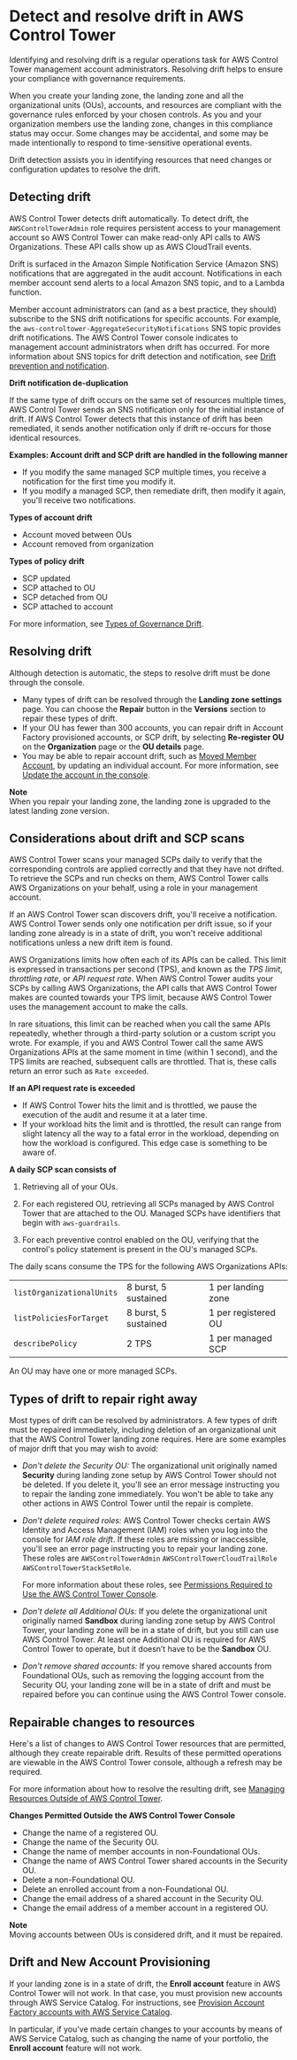 # Detect and resolve drift in AWS Control Tower<a name="drift"></a>

Identifying and resolving drift is a regular operations task for AWS Control Tower management account administrators\. Resolving drift helps to ensure your compliance with governance requirements\.

When you create your landing zone, the landing zone and all the organizational units \(OUs\), accounts, and resources are compliant with the governance rules enforced by your chosen controls\. As you and your organization members use the landing zone, changes in this compliance status may occur\. Some changes may be accidental, and some may be made intentionally to respond to time\-sensitive operational events\.

Drift detection assists you in identifying resources that need changes or configuration updates to resolve the drift\. 

## Detecting drift<a name="detecting-drift"></a>

AWS Control Tower detects drift automatically\. To detect drift, the `AWSControlTowerAdmin` role requires persistent access to your management account so AWS Control Tower can make read\-only API calls to AWS Organizations\. These API calls show up as AWS CloudTrail events\.

Drift is surfaced in the Amazon Simple Notification Service \(Amazon SNS\) notifications that are aggregated in the audit account\. Notifications in each member account send alerts to a local Amazon SNS topic, and to a Lambda function\.

Member account administrators can \(and as a best practice, they should\) subscribe to the SNS drift notifications for specific accounts\. For example, the `aws-controltower-AggregateSecurityNotifications` SNS topic provides drift notifications\. The AWS Control Tower console indicates to management account administrators when drift has occurred\. For more information about SNS topics for drift detection and notification, see [Drift prevention and notification](prevention-and-notification.md)\.

**Drift notification de\-duplication**

If the same type of drift occurs on the same set of resources multiple times, AWS Control Tower sends an SNS notification only for the initial instance of drift\. If AWS Control Tower detects that this instance of drift has been remediated, it sends another notification only if drift re\-occurs for those identical resources\.

**Examples: Account drift and SCP drift are handled in the following manner**
+ If you modify the same managed SCP multiple times, you receive a notification for the first time you modify it\.
+ If you modify a managed SCP, then remediate drift, then modify it again, you'll receive two notifications\.

**Types of account drift**
+ Account moved between OUs
+ Account removed from organization

**Types of policy drift**
+ SCP updated
+ SCP attached to OU
+ SCP detached from OU
+ SCP attached to account

For more information, see [Types of Governance Drift](governance-drift.md)\.

## Resolving drift<a name="resolving-drift"></a>

Although detection is automatic, the steps to resolve drift must be done through the console\.
+ Many types of drift can be resolved through the **Landing zone settings** page\. You can choose the **Repair** button in the **Versions** section to repair these types of drift\.
+ If your OU has fewer than 300 accounts, you can repair drift in Account Factory provisioned accounts, or SCP drift, by selecting **Re\-register OU** on the **Organization** page or the **OU details** page\.
+ You may be able to repair account drift, such as [Moved Member Account](governance-drift.md#drift-account-moved), by updating an individual account\. For more information, see [Update the account in the console](updating-account-factory-accounts.md#update-account-in-console)\.

**Note**  
When you repair your landing zone, the landing zone is upgraded to the latest landing zone version\.

## Considerations about drift and SCP scans<a name="scp-invariance-scans"></a>

 AWS Control Tower scans your managed SCPs daily to verify that the corresponding controls are applied correctly and that they have not drifted\. To retrieve the SCPs and run checks on them, AWS Control Tower calls AWS Organizations on your behalf, using a role in your management account\.

If an AWS Control Tower scan discovers drift, you'll receive a notification\. AWS Control Tower sends only one notification per drift issue, so if your landing zone already is in a state of drift, you won't receive additional notifications unless a new drift item is found\.

AWS Organizations limits how often each of its APIs can be called\. This limit is expressed in transactions per second \(TPS\), and known as the *TPS limit*, *throttling rate*, or *API request rate*\. When AWS Control Tower audits your SCPs by calling AWS Organizations, the API calls that AWS Control Tower makes are counted towards your TPS limit, because AWS Control Tower uses the management account to make the calls\.

In rare situations, this limit can be reached when you call the same APIs repeatedly, whether through a third\-party solution or a custom script you wrote\. For example, if you and AWS Control Tower call the same AWS Organizations APIs at the same moment in time \(within 1 second\), and the TPS limits are reached, subsequent calls are throttled\. That is, these calls return an error such as `Rate exceeded`\.

**If an API request rate is exceeded**
+ If AWS Control Tower hits the limit and is throttled, we pause the execution of the audit and resume it at a later time\.
+ If your workload hits the limit and is throttled, the result can range from slight latency all the way to a fatal error in the workload, depending on how the workload is configured\. This edge case is something to be aware of\.

**A daily SCP scan consists of**

1. Retrieving all of your OUs\.

1. For each registered OU, retrieving all SCPs managed by AWS Control Tower that are attached to the OU\. Managed SCPs have identifiers that begin with `aws-guardrails`\.

1. For each preventive control enabled on the OU, verifying that the control's policy statement is present in the OU's managed SCPs\.

The daily scans consume the TPS for the following AWS Organizations APIs:


|  |  |  | 
| --- |--- |--- |
| `listOrganizationalUnits` | 8 burst, 5 sustained | 1 per landing zone | 
| `listPoliciesForTarget` | 8 burst, 5 sustained | 1 per registered OU | 
| `describePolicy` | 2 TPS | 1 per managed SCP | 

An OU may have one or more managed SCPs\.

## Types of drift to repair right away<a name="types-of-drift"></a>

Most types of drift can be resolved by administrators\. A few types of drift must be repaired immediately, including deletion of an organizational unit that the AWS Control Tower landing zone requires\. Here are some examples of major drift that you may wish to avoid:
+ *Don't delete the Security OU:* The organizational unit originally named **Security** during landing zone setup by AWS Control Tower should not be deleted\. If you delete it, you'll see an error message instructing you to repair the landing zone immediately\. You won't be able to take any other actions in AWS Control Tower until the repair is complete\.
+ *Don't delete required roles:* AWS Control Tower checks certain AWS Identity and Access Management \(IAM\) roles when you log into the console for *IAM role drift*\. If these roles are missing or inaccessible, you'll see an error page instructing you to repair your landing zone\. These roles are `AWSControlTowerAdmin` `AWSControlTowerCloudTrailRole` `AWSControlTowerStackSetRole`\.

  For more information about these roles, see [Permissions Required to Use the AWS Control Tower Console](access-control-managing-permissions.md#additional-console-required-permissions)\.
+ *Don't delete all Additional OUs:* If you delete the organizational unit originally named **Sandbox** during landing zone setup by AWS Control Tower, your landing zone will be in a state of drift, but you still can use AWS Control Tower\. At least one Additional OU is required for AWS Control Tower to operate, but it doesn’t have to be the **Sandbox** OU\.
+ *Don't remove shared accounts:* If you remove shared accounts from Foundational OUs, such as removing the logging account from the Security OU, your landing zone will be in a state of drift and must be repaired before you can continue using the AWS Control Tower console\.

## Repairable changes to resources<a name="repairable-changes-to-resources"></a>

Here's a list of changes to AWS Control Tower resources that are permitted, although they create repairable drift\. Results of these permitted operations are viewable in the AWS Control Tower console, although a refresh may be required\.

For more information about how to resolve the resulting drift, see [Managing Resources Outside of AWS Control Tower](https://docs.aws.amazon.com/controltower/latest/userguide/external-resources.html)\.

**Changes Permitted Outside the AWS Control Tower Console**
+ Change the name of a registered OU\.
+ Change the name of the Security OU\.
+ Change the name of member accounts in non\-Foundational OUs\.
+ Change the name of AWS Control Tower shared accounts in the Security OU\.
+ Delete a non\-Foundational OU\.
+ Delete an enrolled account from a non\-Foundational OU\.
+ Change the email address of a shared account in the Security OU\.
+ Change the email address of a member account in a registered OU\.

**Note**  
Moving accounts between OUs is considered drift, and it must be repaired\.

## Drift and New Account Provisioning<a name="drift-and-accounts"></a>

If your landing zone is in a state of drift, the **Enroll account** feature in AWS Control Tower will not work\. In that case, you must provision new accounts through AWS Service Catalog\. For instructions, see [Provision Account Factory accounts with AWS Service Catalog](provision-as-end-user.md)\.

In particular, if you've made certain changes to your accounts by means of AWS Service Catalog, such as changing the name of your portfolio, the **Enroll account** feature will not work\.